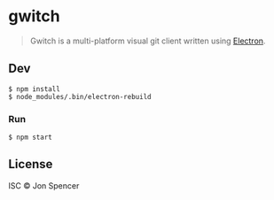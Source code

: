 # gwitch

> Gwitch is a multi-platform visual git client written using [Electron](https://github.com/atom/electron).


## Dev

```
$ npm install
$ node_modules/.bin/electron-rebuild
```

### Run

```
$ npm start
```


## License

ISC © Jon Spencer
